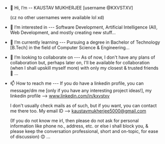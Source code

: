 - 👋 Hi, I’m -- KAUSTAV MUKHERJEE [username @KXVSTXV]

  (cz no other usernames were available lol xd)
  
- 👀 I’m interested in --- Software Development, Artificial Intelligence (AI), Web Development, and mostly creating new stuff...
- 🌱 I’m currently learning --- Pursuing a degree in Bachelor of Technology [B.Tech] in the field of Computer Science & Engineering...
- 💞️ I’m looking to collaborate on --- As of now, I don't have any plans of collaboration
                                       but, perhaps later on, I'll be available for collaboration (when I shall upskill myself more) with only my closest & trusted friends 🤗 ...
  
- 📫 How to reach me --- If you do have a linkedin profile, you can message/dm me [only if you have any interesting project ideas!], my linkedin profile --> www.linkedin.com/in/kxvstxv

  I don't usually check mails as of such, but if you want, you can contact me there too. My email ID --> kaustavmukherjee5000@gmail.com

  (If you do not know me irl, then please do not ask for personal information like phone no., address, etc. or else i shall block you,
                              & please keep the conversation professional, short and on-topic, for ease of discussion) 😊 ...

<!---
KXVSTXV/KXVSTXV is a ✨ special ✨ repository because its `README.md` (this file) appears on your GitHub profile.
You can click the Preview link to take a look at your changes.
--->
